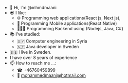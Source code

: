 - 👋 Hi, I’m @mhmdmaani
- 😎 I like: 
   - 🌐 Programming web applications(React js, Next js),
   - 📱 Programming Mobile applications(React Native)
   - 👨🏻‍💻 Programming Backend using (Nodejs, Java, C#)
- 📚 I've studied:
   - 🇸🇾 Computer engineering in Syria 
   - 🇸🇪 Java developer in Sweden 
- 🇸🇪 I live in Sweden.
- I have over 8 years of experience
- 📫 How to reach me ...:
   - ☎ +46760459899
   - 📧 mohammedmaani@hotmail.com

<!---
mhmdmaani/mhmdmaani is a ✨ special ✨ repository because its `README.md` (this file) appears on your GitHub profile.
You can click the Preview link to take a look at your changes.
--->
